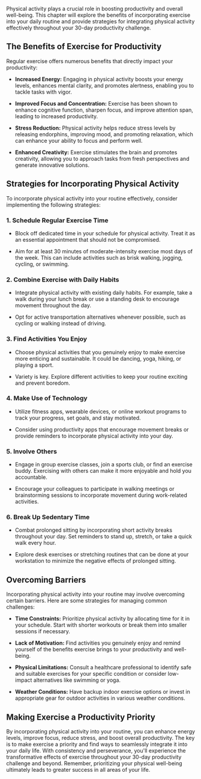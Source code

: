 
Physical activity plays a crucial role in boosting productivity and overall well-being. This chapter will explore the benefits of incorporating exercise into your daily routine and provide strategies for integrating physical activity effectively throughout your 30-day productivity challenge.

The Benefits of Exercise for Productivity
-----------------------------------------

Regular exercise offers numerous benefits that directly impact your productivity:

* **Increased Energy:** Engaging in physical activity boosts your energy levels, enhances mental clarity, and promotes alertness, enabling you to tackle tasks with vigor.

* **Improved Focus and Concentration:** Exercise has been shown to enhance cognitive function, sharpen focus, and improve attention span, leading to increased productivity.

* **Stress Reduction:** Physical activity helps reduce stress levels by releasing endorphins, improving mood, and promoting relaxation, which can enhance your ability to focus and perform well.

* **Enhanced Creativity:** Exercise stimulates the brain and promotes creativity, allowing you to approach tasks from fresh perspectives and generate innovative solutions.

Strategies for Incorporating Physical Activity
----------------------------------------------

To incorporate physical activity into your routine effectively, consider implementing the following strategies:

### 1. **Schedule Regular Exercise Time**

* Block off dedicated time in your schedule for physical activity. Treat it as an essential appointment that should not be compromised.

* Aim for at least 30 minutes of moderate-intensity exercise most days of the week. This can include activities such as brisk walking, jogging, cycling, or swimming.

### 2. **Combine Exercise with Daily Habits**

* Integrate physical activity with existing daily habits. For example, take a walk during your lunch break or use a standing desk to encourage movement throughout the day.

* Opt for active transportation alternatives whenever possible, such as cycling or walking instead of driving.

### 3. **Find Activities You Enjoy**

* Choose physical activities that you genuinely enjoy to make exercise more enticing and sustainable. It could be dancing, yoga, hiking, or playing a sport.

* Variety is key. Explore different activities to keep your routine exciting and prevent boredom.

### 4. **Make Use of Technology**

* Utilize fitness apps, wearable devices, or online workout programs to track your progress, set goals, and stay motivated.

* Consider using productivity apps that encourage movement breaks or provide reminders to incorporate physical activity into your day.

### 5. **Involve Others**

* Engage in group exercise classes, join a sports club, or find an exercise buddy. Exercising with others can make it more enjoyable and hold you accountable.

* Encourage your colleagues to participate in walking meetings or brainstorming sessions to incorporate movement during work-related activities.

### 6. **Break Up Sedentary Time**

* Combat prolonged sitting by incorporating short activity breaks throughout your day. Set reminders to stand up, stretch, or take a quick walk every hour.

* Explore desk exercises or stretching routines that can be done at your workstation to minimize the negative effects of prolonged sitting.

Overcoming Barriers
-------------------

Incorporating physical activity into your routine may involve overcoming certain barriers. Here are some strategies for managing common challenges:

* **Time Constraints:** Prioritize physical activity by allocating time for it in your schedule. Start with shorter workouts or break them into smaller sessions if necessary.

* **Lack of Motivation:** Find activities you genuinely enjoy and remind yourself of the benefits exercise brings to your productivity and well-being.

* **Physical Limitations:** Consult a healthcare professional to identify safe and suitable exercises for your specific condition or consider low-impact alternatives like swimming or yoga.

* **Weather Conditions:** Have backup indoor exercise options or invest in appropriate gear for outdoor activities in various weather conditions.

Making Exercise a Productivity Priority
---------------------------------------

By incorporating physical activity into your routine, you can enhance energy levels, improve focus, reduce stress, and boost overall productivity. The key is to make exercise a priority and find ways to seamlessly integrate it into your daily life. With consistency and perseverance, you'll experience the transformative effects of exercise throughout your 30-day productivity challenge and beyond. Remember, prioritizing your physical well-being ultimately leads to greater success in all areas of your life.
